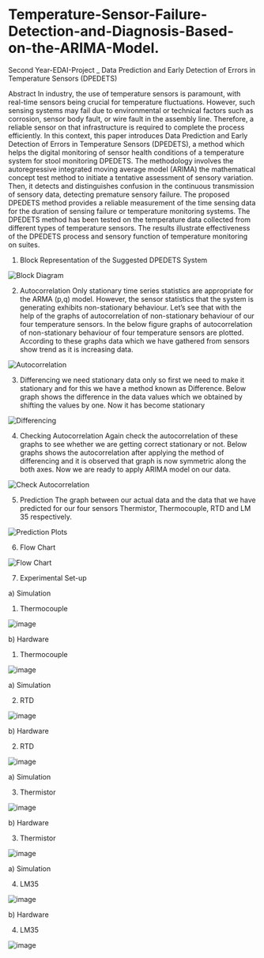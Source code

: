 # Temperature-Sensor-Failure-Detection-and-Diagnosis-Based-on-the-ARIMA-Model.
Second Year-EDAI-Project _ Data Prediction and Early Detection of Errors in Temperature Sensors (DPEDETS)



Abstract
In industry, the use of temperature sensors is paramount, with real-time sensors being crucial for temperature fluctuations. 
However, such sensing systems may fail due to environmental or technical factors such as corrosion, sensor body fault, or wire 
fault in the assembly line. Therefore, a reliable sensor on that infrastructure is required to complete the process efficiently. In this 
context, this paper introduces Data Prediction and Early Detection of Errors in Temperature Sensors (DPEDETS), a method 
which helps the digital monitoring of sensor health conditions of a temperature system for stool monitoring DPEDETS. The 
methodology involves the autoregressive integrated moving average model (ARIMA) the mathematical concept test method to 
initiate a tentative assessment of sensory variation. Then, it detects and distinguishes confusion in the continuous transmission of 
sensory data, detecting premature sensory failure. The proposed DPEDETS method provides a reliable measurement of the time 
sensing data for the duration of sensing failure or temperature monitoring systems. The DPEDETS method has been tested on the
temperature data collected from different types of temperature sensors. The results illustrate effectiveness of the DPEDETS 
process and sensory function of temperature monitoring on suites.


1) Block Representation of the Suggested DPEDETS System

![Block Diagram](https://user-images.githubusercontent.com/84955646/223953169-b78c5b90-11b0-4fa7-a061-638f4937d197.jpg)


2) Autocorrelation
Only stationary time series statistics are appropriate for the ARMA (p,q) model. However, the sensor statistics that 
the system is generating exhibits non-stationary behaviour. Let’s see that with the help of the graphs of 
autocorrelation of non-stationary behaviour of our four temperature sensors. In the below figure graphs of 
autocorrelation of non-stationary behaviour of four temperature sensors are plotted. According to these graphs data 
which we have gathered from sensors show trend as it is increasing data.

![Autocorrelation](https://user-images.githubusercontent.com/84955646/223953735-016f319d-fd34-4ce1-b163-a25a97ae1bea.jpg)


3) Differencing
we need stationary data only so first we need to make it stationary and for this we 
have a method known as Difference. Below graph shows the difference in the data values which we obtained by 
shifting the values by one. Now it has become stationary

![Differencing](https://user-images.githubusercontent.com/84955646/223954044-649a00b0-77dd-4c81-b1be-b18dd3dcdb37.jpg)


4) Checking Autocorrelation
Again check the autocorrelation of these graphs to see whether we are getting correct stationary or not. Below 
graphs shows the autocorrelation after applying the method of differencing and it is observed that graph is now 
symmetric along the both axes. Now we are ready to apply ARIMA model on our data.

![Check Autocorrelation](https://user-images.githubusercontent.com/84955646/223954678-8b196833-69ac-456a-aa48-2bb123223b8a.jpg)


5) Prediction
The graph between our 
actual data and the data that we have predicted for our four sensors Thermistor, Thermocouple, RTD and LM 35 
respectively.

![Prediction Plots](https://user-images.githubusercontent.com/84955646/223955186-1187a1c1-0c75-4876-a362-8411f1639d69.jpg)


6) Flow Chart 

![Flow Chart](https://user-images.githubusercontent.com/84955646/223955603-b1ad26be-896b-46c7-85c5-7759306d0399.jpg)


7) Experimental Set-up

a) Simulation

1) Thermocouple

![image](https://user-images.githubusercontent.com/84955646/223956227-ff2c35de-d1c1-455f-9216-bc169256d366.png)


b) Hardware

1) Thermocouple

![image](https://user-images.githubusercontent.com/84955646/223956106-2d7f0fb0-06a5-4e7b-bcf4-ceeb21fc580b.png)


a) Simulation

2) RTD

![image](https://user-images.githubusercontent.com/84955646/223956529-65ba66af-ad3b-4a8d-8ef2-a05ef0aae9b3.png)


b) Hardware

2) RTD

![image](https://user-images.githubusercontent.com/84955646/223956615-7644aa59-39fe-4528-be6d-a346b35344c2.png)


a) Simulation

3) Thermistor

![image](https://user-images.githubusercontent.com/84955646/223956742-b386f202-28cb-4ca8-9847-16c6242472ec.png)


b) Hardware

3) Thermistor

![image](https://user-images.githubusercontent.com/84955646/223956837-c119d5de-b23a-455d-9412-36b84a21263a.png)


a) Simulation

4) LM35

![image](https://user-images.githubusercontent.com/84955646/223956976-8aa11490-c18e-4049-a382-50ac97c83768.png)


b) Hardware

4) LM35

![image](https://user-images.githubusercontent.com/84955646/223957031-14e937e6-6af8-46b7-b012-d8e2f25ca06b.png)
